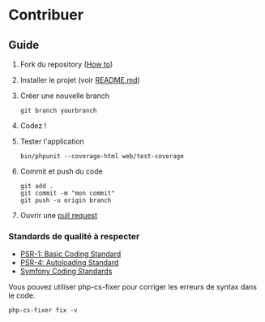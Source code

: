 Contribuer
==========
## Guide
1. Fork du repository
([How to](https://help.github.com/en/github/getting-started-with-github/fork-a-repo))

2. Installer le projet (voir [README.md](https://github.com/IVAN-URBACZKA/todo-co/blob/master/README.md))

3. Créer une nouvelle branch
    ```
    git branch yourbranch
    ```
4. Codez !

5. Tester l'application
    ```
    bin/phpunit --coverage-html web/test-coverage
    ```

6. Commit et push du code
    ```
    git add .
    git commit -m "mon commit"
    git push -u origin branch
    ```
7. Ouvrir une [pull request](https://help.github.com/en/github/collaborating-with-issues-and-pull-requests/about-pull-requests)

### Standards de qualité à respecter
- [PSR-1: Basic Coding Standard](https://github.com/php-fig/fig-standards/blob/master/accepted/PSR-1-basic-coding-standard.md)
- [PSR-4: Autoloading Standard](https://github.com/php-fig/fig-standards/blob/master/accepted/PSR-4-autoloader.md)
- [Symfony Coding Standards](https://symfony.com/doc/current/contributing/code/standards.html)

Vous pouvez utiliser php-cs-fixer pour corriger les erreurs de syntax dans le code.
```
php-cs-fixer fix -v
```
